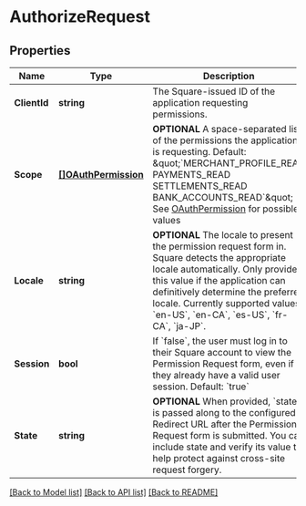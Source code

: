 # AuthorizeRequest

## Properties
Name | Type | Description | Notes
------------ | ------------- | ------------- | -------------
**ClientId** | **string** | The Square-issued ID of the application requesting permissions. | [default to null]
**Scope** | [**[]OAuthPermission**](OAuthPermission.md) | __OPTIONAL__  A space-separated list of the permissions the application is requesting. Default: \&quot;&#x60;MERCHANT_PROFILE_READ PAYMENTS_READ SETTLEMENTS_READ BANK_ACCOUNTS_READ&#x60;\&quot; See [OAuthPermission](#type-oauthpermission) for possible values | [optional] [default to null]
**Locale** | **string** | __OPTIONAL__  The locale to present the permission request form in. Square detects the appropriate locale automatically. Only provide this value if the application can definitively determine the preferred locale.  Currently supported values: &#x60;en-US&#x60;, &#x60;en-CA&#x60;, &#x60;es-US&#x60;, &#x60;fr-CA&#x60;, &#x60;ja-JP&#x60;. | [optional] [default to null]
**Session** | **bool** | If &#x60;false&#x60;, the user must log in to their Square account to view the Permission Request form, even if they already have a valid user session. Default: &#x60;true&#x60; | [optional] [default to null]
**State** | **string** | __OPTIONAL__  When provided, &#x60;state&#x60; is passed along to the configured Redirect URL after the Permission Request form is submitted. You can include state and verify its value to help protect against cross-site request forgery. | [optional] [default to null]

[[Back to Model list]](../README.md#documentation-for-models) [[Back to API list]](../README.md#documentation-for-api-endpoints) [[Back to README]](../README.md)

